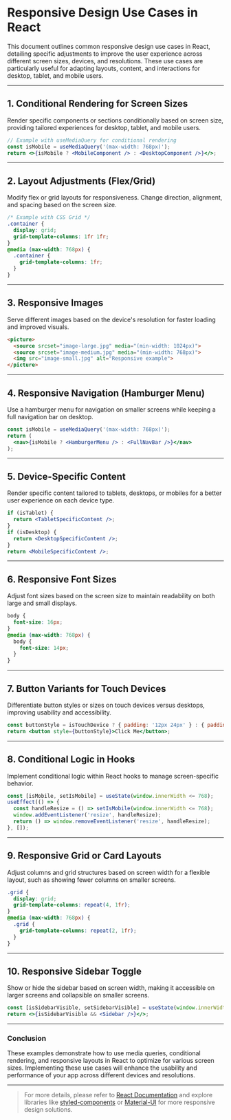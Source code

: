 
# Responsive Design Use Cases in React

This document outlines common responsive design use cases in React, detailing specific adjustments to improve the user experience across different screen sizes, devices, and resolutions. These use cases are particularly useful for adapting layouts, content, and interactions for desktop, tablet, and mobile users.

---

## 1. Conditional Rendering for Screen Sizes
Render specific components or sections conditionally based on screen size, providing tailored experiences for desktop, tablet, and mobile users.

```jsx
// Example with useMediaQuery for conditional rendering
const isMobile = useMediaQuery('(max-width: 768px)');
return <>{isMobile ? <MobileComponent /> : <DesktopComponent />}</>;
```

---

## 2. Layout Adjustments (Flex/Grid)
Modify flex or grid layouts for responsiveness. Change direction, alignment, and spacing based on the screen size.

```css
/* Example with CSS Grid */
.container {
  display: grid;
  grid-template-columns: 1fr 1fr;
}
@media (max-width: 768px) {
  .container {
    grid-template-columns: 1fr;
  }
}
```

---

## 3. Responsive Images
Serve different images based on the device's resolution for faster loading and improved visuals.

```html
<picture>
  <source srcset="image-large.jpg" media="(min-width: 1024px)">
  <source srcset="image-medium.jpg" media="(min-width: 768px)">
  <img src="image-small.jpg" alt="Responsive example">
</picture>
```

---

## 4. Responsive Navigation (Hamburger Menu)
Use a hamburger menu for navigation on smaller screens while keeping a full navigation bar on desktop.

```jsx
const isMobile = useMediaQuery('(max-width: 768px)');
return (
  <nav>{isMobile ? <HamburgerMenu /> : <FullNavBar />}</nav>
);
```

---

## 5. Device-Specific Content
Render specific content tailored to tablets, desktops, or mobiles for a better user experience on each device type.

```jsx
if (isTablet) {
  return <TabletSpecificContent />;
}
if (isDesktop) {
  return <DesktopSpecificContent />;
}
return <MobileSpecificContent />;
```

---

## 6. Responsive Font Sizes
Adjust font sizes based on the screen size to maintain readability on both large and small displays.

```css
body {
  font-size: 16px;
}
@media (max-width: 768px) {
  body {
    font-size: 14px;
  }
}
```

---

## 7. Button Variants for Touch Devices
Differentiate button styles or sizes on touch devices versus desktops, improving usability and accessibility.

```jsx
const buttonStyle = isTouchDevice ? { padding: '12px 24px' } : { padding: '8px 16px' };
return <button style={buttonStyle}>Click Me</button>;
```

---

## 8. Conditional Logic in Hooks
Implement conditional logic within React hooks to manage screen-specific behavior.

```jsx
const [isMobile, setIsMobile] = useState(window.innerWidth <= 768);
useEffect(() => {
  const handleResize = () => setIsMobile(window.innerWidth <= 768);
  window.addEventListener('resize', handleResize);
  return () => window.removeEventListener('resize', handleResize);
}, []);
```

---

## 9. Responsive Grid or Card Layouts
Adjust columns and grid structures based on screen width for a flexible layout, such as showing fewer columns on smaller screens.

```css
.grid {
  display: grid;
  grid-template-columns: repeat(4, 1fr);
}
@media (max-width: 768px) {
  .grid {
    grid-template-columns: repeat(2, 1fr);
  }
}
```

---

## 10. Responsive Sidebar Toggle
Show or hide the sidebar based on screen width, making it accessible on larger screens and collapsible on smaller screens.

```jsx
const [isSidebarVisible, setSidebarVisible] = useState(window.innerWidth > 768);
return <>{isSidebarVisible && <Sidebar />}</>;
```

---

### Conclusion
These examples demonstrate how to use media queries, conditional rendering, and responsive layouts in React to optimize for various screen sizes. Implementing these use cases will enhance the usability and performance of your app across different devices and resolutions.

---

> For more details, please refer to [React Documentation](https://reactjs.org/docs/getting-started.html) and explore libraries like [styled-components](https://styled-components.com/) or [Material-UI](https://mui.com/) for more responsive design solutions.
